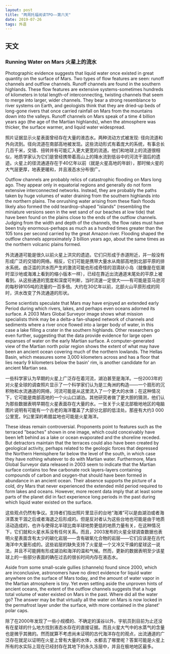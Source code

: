 ```yaml
---
layout: post
title: "两周托福阅读TPO——第六天"
date: 2019-07-26
tags: 外语   
---
```


## **天文**

### Running Water on Mars 火星上的流水

Photographic evidence suggests that liquid water once existed in great quantity on the surface of Mars. Two types of flow features are seen: runoff channels and outflow channels. Runoff channels are found in the southern highlands. These flow features are extensive systems-sometimes hundreds of kilometers in total length-of interconnecting, twisting channels that seem to merge into larger, wider channels. They bear a strong resemblance to river systems on Earth, and geologists think that they are dried-up beds of long-gone rivers that once carried rainfall on Mars from the mountains down into the valleys. Runoff channels on Mars speak of a time 4 billion years ago (the age of the Martian highlands), when the atmosphere was thicker, the surface warmer, and liquid water widespread.

照片证据显示火星表面曾经存在大量的液态水。两种流动方式被发现: 径向流道和外向流到。径向流道在南部高地被发现。这些流动形式有着庞大的系统，有事总长几百千米，交错、扭转并有可能汇入更大更宽的流道。他们和地球上的流道很相似，地质学家认为它们是曾经携带着高山上的降水流到低谷中的河流干涸后的遗迹。火星上的径流通道存在于40亿年以前（就是火星高地的年龄），那时候火星的大气层更厚，地表更暖和，并且液态水分布很广。

Outflow channels are probably relics of catastrophic flooding on Mars long ago. They appear only in equatorial regions and generally do not form extensive interconnected networks. Instead, they are probably the paths taken by huge volumes of water draining from the southern highlands into the northern plains. The onrushing water arising from these flash floods likely also formed the odd teardrop-shaped "islands" (resembling the miniature versions seen in the wet sand of our beaches at low tide) that have been found on the plains close to the ends of the outflow channels. Judging from the width and depth of the channels, the flow rates must have been truly enormous-perhaps as much as a hundred times greater than the 105 tons per second carried by the great Amazon river. Flooding shaped the outflow channels approximately 3 billion years ago, about the same times as the northern volcanic plains formed.

外流通道可能是很久以前火星上洪灾的遗迹。它们只形成于赤道附近，并一般没有形成广泛的交错的网络。相反，它们可能是携带大量水从南部高地到北部平原的排水系统。由泛滥的洪水而产生的激流可能也形成奇怪的泪滴状小岛（就像是在低潮时湿沙地或海滩上看到的缩小版本一样），已经在靠近出流通道末尾处的平原上被看到。从这些通道的宽度和深度可判断，当时流速一定很大——有可能是亚马逊河的每秒钟105吨的流量的一百多倍。大约在30亿年以前，北部火山平原形成的同时，洪水改变了外流通道的形状。

Some scientists speculate that Mars may have enjoyed an extended early Period during which rivers, lakes, and perhaps even oceans adorned its surface. A 2003 Mars Global Surveyor image shows what mission specialists think may be a delta-a fan-shaped network of channels and sediments where a river once flowed into a larger body of water, in this case a lake filling a crater in the southern highlands. Other researchers go even further, suggesting that the data provide evidence for large open expanses of water on the early Martian surface. A computer-generated view of the Martian north polar region shows the extent of what may have been an ancient ocean covering much of the northern lowlands. The Hellas Basin, which measures some 3,000 kilometers across and has a floor that lies nearly 9 kilometers below the basin' rim, is another candidate for an ancient Martian sea.

一些科学家认为早期的火星上广泛存在着河流，湖泊甚至是海洋。一份2003年的对火星全球的调查照片显示了一个科学家们认为是三角洲的构造——一个扇形的沉积物和水流通道的网络，河流可能是从这里流入了一个更大的水体；在这种情况下，它可能是南部高地的一个火山口湖泊。其他研究者做了更大胆的猜测，他们认为那些数据表明早期在火星表面存在大量的水。一张关于火星北部极地地区的电脑图片说明有可能有一个古老的海洋覆盖了大部分北部的低洼处。那座有大约3 000公里宽，9公里深的希腊盆地也可能是火星海洋。

These ideas remain controversial. Proponents point to features such as the terraced "beaches" shown in one image, which could conceivably have been left behind as a lake or ocean evaporated and the shoreline receded. But detractors maintain that the terraces could also have been created by geological activity, perhaps related to the geologic forces that depressed the Northern Hemisphere far below the level of the south, in which case they have nothing whatever to do with Martian water. Furthermore, Mars Global Surveyor data released in 2003 seem to indicate that the Martian surface contains too few carbonate rock layers-layers containing compounds of carbon and oxygen-that should have been formed in abundance in an ancient ocean. Their absence supports the picture of a cold, dry Mars that never experienced the extended mild period required to form lakes and oceans. However, more recent data imply that at least some parts of the planet did in fact experience long periods in the past during which liquid water existed on the surface.

这些观点仍然有争议。支持者们指出照片里显示的台地“海滩”可以是由湖泊或者海洋蒸发干涸之后或者海退之后形成的。但是反对者认为这些台地也可能是由于地质活动造成的，也许与使得北半球比南半球地势更低的地质力量有关，在这种情况下，它们就和火星水系没有任何关系。而且，2003发布的火星全球调查数据也表明火星表面含有太少的碳化岩层——含有碳氧化合物的岩层——它们应该是在古代海洋中大量形成的。这些岩层的缺失支持了火星是一个又冷又干燥的星球这一说法，并且不可能拥有形成湖泊和海洋的温和气候。然而，更新的数据表明至少该星球上的一些部分表面的确在过去的很长时间内存在液态水。

Aside from some small-scale gullies (channels) found since 2000, which are inconclusive, astronomers have no direct evidence for liquid water anywhere on the surface of Mars today, and the amount of water vapor in the Martian atmosphere is tiny. Yet even setting aside the unproven hints of ancient oceans, the extent of the outflow channels suggests that a huge total volume of water existed on Mars in the past. Where did all the water go? The answer may be that virtually all the water on Mars is now locked in the permafrost layer under the surface, with more contained in the planet' polar caps.

除了在2000年发现了一些小规模的、不确定的溪谷以外，宇航员到目前为止还没有在星球的什么地方找到液态水存在的直接证据。而且火星大气中的水蒸气的含量也是微乎其微的。然而就算不考虑尚未证明的古代海洋存在的观点，出流通道的广泛存在就足以证明在火星上曾有大量的水体，水都去了哪里呢？答案可能是火星上所有的水实际上现在已经封存在其地下的永久冻层中，并且在极地地区最多。

